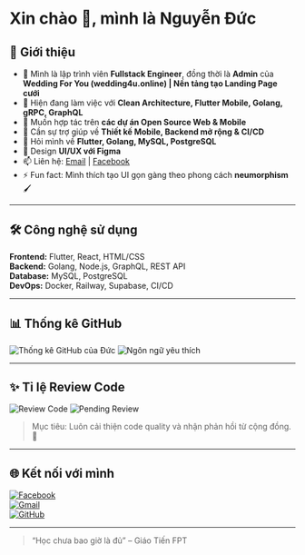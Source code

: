 # Xin chào 👋, mình là Nguyễn Đức

## 🚀 Giới thiệu
- 🔭 Mình là lập trình viên **Fullstack Engineer**, đồng thời là **Admin** của **Wedding For You (wedding4u.online) | Nền tảng tạo Landing Page cưới**
- 🌱 Hiện đang làm việc với **Clean Architecture, Flutter Mobile, Golang, gRPC, GraphQL**
- 👯 Muốn hợp tác trên **các dự án Open Source Web & Mobile**
- 🤔 Cần sự trợ giúp về **Thiết kế Mobile, Backend mở rộng & CI/CD**
- 💬 Hỏi mình về **Flutter, Golang, MySQL, PostgreSQL**
- 💬 Design **UI/UX với Figma**
- 📫 Liên hệ: [Email](mailto:ducdev.contact@gmail.com) | [Facebook](https://facebook.com/ducit247)
- ⚡ Fun fact: Mình thích tạo UI gọn gàng theo phong cách **neumorphism** 🖌️
---

## 🛠️ Công nghệ sử dụng
**Frontend:** Flutter, React, HTML/CSS  
**Backend:** Golang, Node.js, GraphQL, REST API  
**Database:** MySQL, PostgreSQL  
**DevOps:** Docker, Railway, Supabase, CI/CD  

---
## 📊 Thống kê GitHub

![Thống kê GitHub của Đức](https://github-readme-stats.vercel.app/api?username=duc2407&show_icons=true&theme=radical)
![Ngôn ngữ yêu thích](https://github-readme-stats.vercel.app/api/top-langs/?username=duc2407&layout=compact&theme=radical)

---

## ✨ Tỉ lệ Review Code

![Review Code](https://img.shields.io/badge/Code_Reviewed-55%45-brightgreen)
![Pending Review](https://img.shields.io/badge/Pending_Review-45%55-yellow)

> Mục tiêu: Luôn cải thiện code quality và nhận phản hồi từ cộng đồng. 📝

---

## 🌐 Kết nối với mình
[![Facebook](https://img.shields.io/badge/Facebook-1877F2?style=flat&logo=facebook&logoColor=white)](https://facebook.com/ducit247)  
[![Gmail](https://img.shields.io/badge/Gmail-D14836?style=flat&logo=gmail&logoColor=white)](mailto:ducdev.contact@gmail.com)  
[![GitHub](https://img.shields.io/badge/GitHub-181717?style=flat&logo=github&logoColor=white)](https://github.com/duc2407)

---

> “Học chưa bao giờ là đủ” – Giáo Tiến FPT
